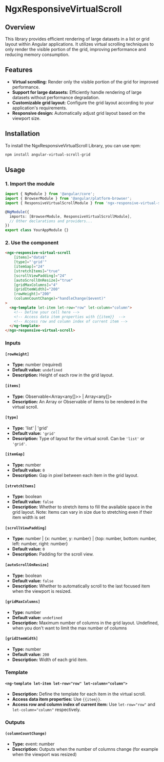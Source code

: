 # NgxResponsiveVirtualScroll

## Overview

This library provides efficient rendering of large datasets in a list or grid layout within Angular applications.
It utilizes virtual scrolling techniques to only render the visible portion of the grid, improving performance and reducing memory consumption.

## Features

- **Virtual scrolling:** Render only the visible portion of the grid for improved performance.
- **Support for large datasets:** Efficiently handle rendering of large datasets without performance degradation.
- **Customizable grid layout:** Configure the grid layout according to your application's requirements.
- **Responsive design:** Automatically adjust grid layout based on the viewport size.

## Installation

To install the NgxResponsiveVirtualScroll Library, you can use npm:

```bash
npm install angular-virtual-scroll-grid
```

## Usage

### 1. Import the module

```typescript
import { NgModule } from '@angular/core';
import { BrowserModule } from '@angular/platform-browser';
import { ResponsiveVirtualScrollModule } from 'ngx-responsive-virtual-scroll';

@NgModule({
  imports: [BrowserModule, ResponsiveVirtualScrollModule],
  // Other declarations and providers...
})
export class YourAppModule {}
```

### 2. Use the component

```html
<ngx-responsive-virtual-scroll 
    [items]="data$" 
    [type]="'grid'" 
    [itemGap]="24" 
    [stretchItems]="true" 
    [scrollViewPadding]="24" 
    [autoScrollOnResize]="true" 
    [gridMaxColumns]="4" 
    [gridItemWidth]="200" 
    [rowHeight]="200"
    (columnCountChange)="handleChange($event)"
>
  <ng-template let-item let-row="row" let-column="column">
    <!-- Define your cell here -->
    <!-- Access data item properties with {{item}}  -->
    <!-- Access row and column index of current item -->
  </ng-template>
</ngx-responsive-virtual-scroll>
```

### Inputs

#### `[rowHeight]`

- **Type:** number (required)
- **Default value:** `undefined`
- **Description:** Height of each row in the grid layout.

#### `[items]`

- **Type:** Observable<Array<any[]>> | Array<any[]>
- **Description:** An Array or Observable of items to be rendered in the virtual scroll.

#### `[type]`

- **Type:** 'list' | 'grid'
- **Default value:** `'grid'`
- **Description:** Type of layout for the virtual scroll. Can be `'list'` or `'grid'`.

#### `[itemGap]`

- **Type:** number
- **Default value:** `0`
- **Description:** Gap in pixel between each item in the grid layout.

#### `[stretchItems]`

- **Type:** boolean
- **Default value:** `false`
- **Description:** Whether to stretch items to fill the available space in the grid layout. Note: Items can vary in size due to stretching even if their item width is set

#### `[scrollViewPadding]`

- **Type:** number | {x: number, y: number} | {top: number, bottom: number, left: number, right: number}
- **Default value:** `0`
- **Description:** Padding for the scroll view.

#### `[autoScrollOnResize]`

- **Type:** boolean
- **Default value:** `false`
- **Description:** Whether to automatically scroll to the last focused item when the viewport is resized.

#### `[gridMaxColumns]`

- **Type:** number
- **Default value:** `undefined`
- **Description:** Maximum number of columns in the grid layout. Undefined, when you don't want to limit the max number of columns

#### `[gridItemWidth]`

- **Type:** number
- **Default value:** `200`
- **Description:** Width of each grid item.

### Template

#### `<ng-template let-item let-row="row" let-column="column">`

- **Description:** Define the template for each item in the virtual scroll.
- **Access data item properties:** Use `{{item}}`.
- **Access row and column index of current item:** Use `let-row="row"` and `let-column="column"` respectively.


### Outputs

#### `(columnCountChange)`

- **Type:** event: number
- **Description:** Outputs when the number of columns change (for example when the viewport was resized)